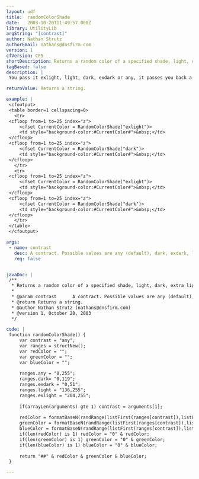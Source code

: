 ```yaml
---
layout: udf
title:  randomColorShade
date:   2003-10-20T11:49:57.000Z
library: UtilityLib
argString: "[contrast]"
author: Nathan Strutz
authorEmail: nathans@dnsfirm.com
version: 1
cfVersion: CF5
shortDescription: Returns a random color of a specified shade, light, dark, extra light, extra dark, or any.
tagBased: false
description: |
 You pass it exlight, light, dark, exdark or any, it passes you back a random color, of a random hue, with your specified shade of lightness or darkness.

returnValue: Returns a string.

example: |
 <cfoutput>
 <table border=1 cellspacing=0>
   <tr>
 <cfloop from=1 to=25 index="z">
     <cfset CurrentColor = RandomColorShade("exlight")>
     <td style="background-color:#CurrentColor#">&nbsp;</td>
 </cfloop>
 <cfloop from=1 to=25 index="z">
     <cfset CurrentColor = RandomColorShade("dark")>
     <td style="background-color:#CurrentColor#">&nbsp;</td>
 </cfloop>
   </tr>
   <tr>
 <cfloop from=1 to=25 index="z">
     <cfset CurrentColor = RandomColorShade("exlight")>
     <td style="background-color:#CurrentColor#">&nbsp;</td>
 </cfloop>
 <cfloop from=1 to=25 index="z">
     <cfset CurrentColor = RandomColorShade("dark")>
     <td style="background-color:#CurrentColor#">&nbsp;</td>
 </cfloop>
   </tr>
 </table>
 </cfoutput>

args:
 - name: contrast
   desc: A contract. Possible values are any (default), dark, exdark, light, exlight.
   req: false


javaDoc: |
 /**
  * Returns a random color of a specified shade, light, dark, extra light, extra dark, or any.
  * 
  * @param contrast      A contract. Possible values are any (default), dark, exdark, light, exlight. (Optional)
  * @return Returns a string. 
  * @author Nathan Strutz (nathans@dnsfirm.com) 
  * @version 1, October 20, 2003 
  */

code: |
 function randomColorShade() {
     var contrast = "any";
     var ranges = structNew();
     var redColor = "";
     var greenColor = "";
     var blueColor = "";
     
     ranges.any = "0,255";
     ranges.dark= "0,119";
     ranges.exdark = "0,51";
     ranges.light = "136,255";
     ranges.exlight = "204,255";
     
     if(arrayLen(arguments) gte 1) contrast = arguments[1];    
     
     redColor = formatBaseN(randRange(listFirst(ranges[contrast]),listLast(ranges[contrast])),16);
     greenColor = formatBaseN(randRange(listFirst(ranges[contrast]),listLast(ranges[contrast])),16);
     blueColor = formatBaseN(randRange(listFirst(ranges[contrast]),listLast(ranges[contrast])),16);
     if(len(redColor) is 1) redColor = "0" & redColor;
     if(len(greenColor) is 1) greenColor = "0" & greenColor;
     if(len(blueColor) is 1) blueColor = "0" & blueColor;
     
     return "##" & redColor & greenColor & blueColor;
 }

---
```


